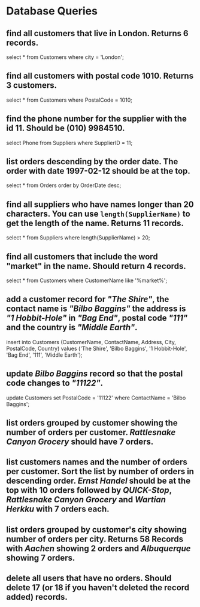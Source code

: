# Database Queries

## find all customers that live in London. Returns 6 records.

select * from Customers
where city = 'London';

## find all customers with postal code 1010. Returns 3 customers.

select * from Customers
where PostalCode = 1010;

## find the phone number for the supplier with the id 11. Should be (010) 9984510.

select Phone from Suppliers
where SupplierID = 11;

## list orders descending by the order date. The order with date 1997-02-12 should be at the top.

select * from Orders
order by OrderDate desc;

## find all suppliers who have names longer than 20 characters. You can use `length(SupplierName)` to get the length of the name. Returns 11 records.

select * from Suppliers
where length(SupplierName) > 20;

## find all customers that include the word "market" in the name. Should return 4 records.

select * from Customers
where CustomerName like '%market%';

## add a customer record for _"The Shire"_, the contact name is _"Bilbo Baggins"_ the address is _"1 Hobbit-Hole"_ in _"Bag End"_, postal code _"111"_ and the country is _"Middle Earth"_.

insert into Customers (CustomerName, ContactName, Address, City, PostalCode, Country)
values ('The Shire', 'Bilbo Baggins', '1 Hobbit-Hole', 'Bag End', '111', 'Middle Earth');

## update _Bilbo Baggins_ record so that the postal code changes to _"11122"_.

update Customers
set PostalCode = '11122'
where ContactName = 'Bilbo Baggins';

## list orders grouped by customer showing the number of orders per customer. _Rattlesnake Canyon Grocery_ should have 7 orders.

## list customers names and the number of orders per customer. Sort the list by number of orders in descending order. _Ernst Handel_ should be at the top with 10 orders followed by _QUICK-Stop_, _Rattlesnake Canyon Grocery_ and _Wartian Herkku_ with 7 orders each.

## list orders grouped by customer's city showing number of orders per city. Returns 58 Records with _Aachen_ showing 2 orders and _Albuquerque_ showing 7 orders.

## delete all users that have no orders. Should delete 17 (or 18 if you haven't deleted the record added) records.
